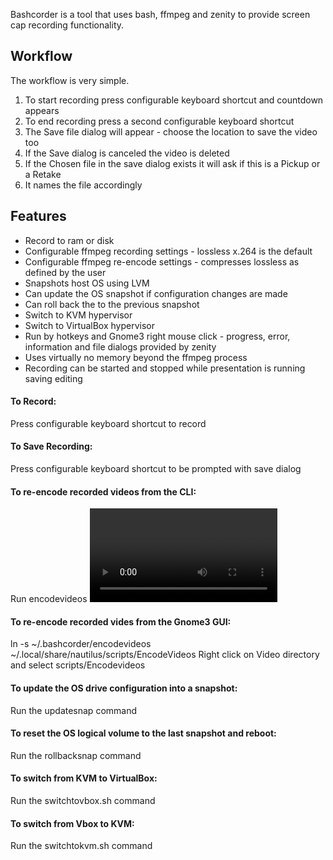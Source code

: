 Bashcorder is a tool that uses bash, ffmpeg and zenity to provide screen cap recording functionality. 

## Workflow
The workflow is very simple. 
1. To start recording press configurable keyboard shortcut and countdown appears
2. To end recording press a second configurable keyboard shortcut
3. The Save file dialog will appear - choose the location to save the video too
4. If the Save dialog is canceled the video is deleted
5. If the Chosen file in the save dialog exists it will ask if this is a Pickup or a Retake
6. It names the file accordingly

## Features
* Record to ram or disk
* Configurable ffmpeg recording settings - lossless x.264 is the default
* Configurable ffmpeg re-encode settings - compresses lossless as defined by the user
* Snapshots host OS using LVM
* Can update the OS snapshot if configuration changes are made
* Can roll back the to the previous snapshot
* Switch to KVM hypervisor
* Switch to VirtualBox hypervisor
* Run by hotkeys and Gnome3 right mouse click - progress, error, information and file dialogs provided by zenity
* Uses virtually no memory beyond the ffmpeg process
* Recording can be started and stopped while presentation is running saving editing


#### To Record:
Press configurable keyboard shortcut to record

#### To Save Recording:
Press configurable keyboard shortcut to be prompted with save dialog

#### To re-encode recorded videos from the CLI:
Run encodevideos <Video Files or Directory>

#### To re-encode recorded vides from the Gnome3 GUI:
ln -s ~/.bashcorder/encodevideos ~/.local/share/nautilus/scripts/EncodeVideos
Right click on Video directory and select scripts/Encodevideos

#### To update the OS drive configuration into a snapshot:
Run the updatesnap command

#### To reset the OS logical volume to the last snapshot and reboot:
Run the rollbacksnap command

#### To switch from KVM to VirtualBox:
Run the switchtovbox.sh command

#### To switch from Vbox to KVM:
Run the switchtokvm.sh command

